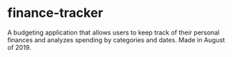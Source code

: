 # finance-tracker
A budgeting application that allows users to keep track of their personal finances and analyzes spending by categories and dates. Made in August of 2019.
